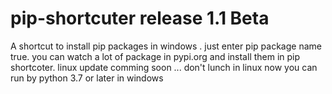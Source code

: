 # pip-shortcuter release 1.1 Beta
A shortcut to install pip packages in windows . 
just enter pip package name true. 
you can watch a lot of package in pypi.org and install them in pip shortcoter.
linux update comming soon ...
don't lunch in linux now
you can run by python 3.7 or later in windows 
